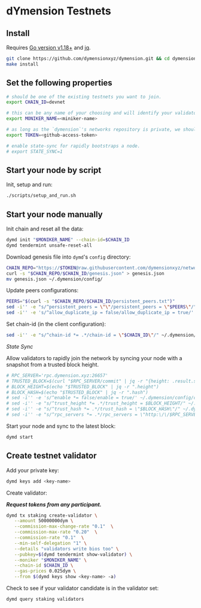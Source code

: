 # dYmension Testnets

## Install

Requires [Go version v1.18+](https://golang.org/doc/install) and [jq](https://cloudaffaire.com/faq/how-to-install-jq/).

```sh
git clone https://github.com/dymensionxyz/dymension.git && cd dymension
make install
```

## Set the following properties
```sh
# should be one of the existing testnets you want to join.
export CHAIN_ID=devnet
```
```sh
# this can be any name of your choosing and will identify your validator in the explorer.
export MONIKER_NAME=<miniker-name>
```
```sh
# as long as the `dymension`'s networks repository is private, we should add github personal access token.
export TOKEN=<github-access-token>
```
```sh
# enable state-sync for rapidly bootstraps a node.
# export STATE_SYNC=1
```

## Start your node by script 
Init, setup and run:
```sh
./scripts/setup_and_run.sh
```

## Start your node manually
Init chain and reset all the data:
```sh
dymd init "$MONIKER_NAME" --chain-id=$CHAIN_ID
dymd tendermint unsafe-reset-all
```

Download genesis file into `dymd`'s `config` directory:

```sh
CHAIN_REPO="https://$TOKEN@raw.githubusercontent.com/dymensionxyz/networks/main"
curl -s "$CHAIN_REPO/$CHAIN_ID/genesis.json" > genesis.json
mv genesis.json ~/.dymension/config/
```

Update peers configurations:
```sh
PEERS="$(curl -s "$CHAIN_REPO/$CHAIN_ID/persistent_peers.txt")"
sed -i'' -e "s/^persistent_peers = \"\"/persistent_peers = \"$PEERS\"/" ~/.dymension/config/config.toml
sed -i'' -e 's/^allow_duplicate_ip = false/allow_duplicate_ip = true/' ~/.dymension/config/config.toml
```

Set chain-id (in the client configuration):
```sh
sed -i'' -e "s/^chain-id *= .*/chain-id = \"$CHAIN_ID\"/" ~/.dymension/config/client.toml
```

*State Sync*

Allow validators to rapidly join the network by syncing your node with a snapshot from a trusted block height.
```sh
# RPC_SERVER='rpc.dymension.xyz:26657'
# TRUSTED_BLOCK=$(curl "$RPC_SERVER/commit" | jq -r "{height: .result.signed_header.header.height, hash: .result.signed_header.commit.block_id.hash}")
# BLOCK_HEIGHT=$(echo "$TRUSTED_BLOCK" | jq -r ".height")
# BLOCK_HASH=$(echo "$TRUSTED_BLOCK" | jq -r ".hash")
# sed -i'' -e 's/^enable *= false/enable = true/' ~/.dymension/config/config.toml
# sed -i'' -e "s/^trust_height *= .*/trust_height = $BLOCK_HEIGHT/" ~/.dymension/config/config.toml
# sed -i'' -e "s/^trust_hash *= .*/trust_hash = \"$BLOCK_HASH\"/" ~/.dymension/config/config.toml
# sed -i'' -e "s/^rpc_servers *= .*/rpc_servers = \"http:\/\/$RPC_SERVER,http:\/\/$RPC_SERVER\"/" ~/.dymension/config/config.toml
```

Start your node and sync to the latest block:
```sh
dymd start
```

## Create testnet validator

Add your private key:
```sh
dymd keys add <key-name>
```

Create validator:

***Request tokens from any participant.***

```sh
dymd tx staking create-validator \
   --amount 50000000dym \
   --commission-max-change-rate "0.1"  \
   --commission-max-rate "0.20"  \
   --commission-rate "0.1"  \
   --min-self-delegation "1" \
   --details "validators write bios too" \
   --pubkey=$(dymd tendermint show-validator) \
   --moniker "$MONIKER_NAME" \
   --chain-id $CHAIN_ID \
   --gas-prices 0.025dym \
   --from $(dymd keys show <key-name> -a)
```

Check to see if your validator candidate is in the validator set:
```sh
dymd query staking validators
```
